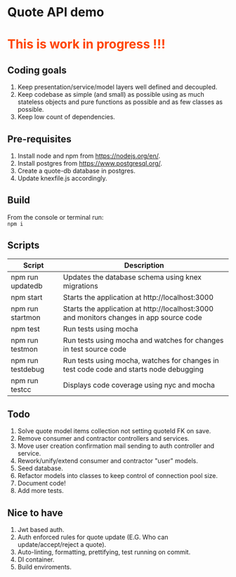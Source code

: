 # Quote API  demo #

<h1 style="border:none;color:orangered;">This is work in progress !!!</h1>


## Coding goals ##
1. Keep presentation/service/model layers well defined and decoupled.
1. Keep codebase as simple (and small) as possible using as much stateless objects and pure functions as possible and as few classes as possible.
1. Keep low count of dependencies.

## Pre-requisites ##
1. Install node and npm from https://nodejs.org/en/.
1. Install postgres from https://www.postgresql.org/.
1. Create a quote-db database in postgres.
1. Update knexfile.js accordingly.



## Build ##
From the console or terminal run:<br/>
``npm i``


## Scripts ##

|Script|Description|
|-|-|
|npm run updatedb|Updates the database schema using knex migrations|
|npm start|Starts the application at http://localhost:3000|
|npm run startmon|Starts the application at http://localhost:3000 and monitors changes in app source code|
|npm test|Run tests using mocha|
|npm run testmon|Run tests using mocha and watches for changes in test source code|
|npm run testdebug|Run tests using mocha, watches for changes in test code code and starts node debugging|
|npm run testcc|Displays code coverage using nyc and mocha|

## Todo ##
1. Solve quote model items collection not setting quoteId FK on save.
1. Remove consumer and contractor controllers and services.
1. Move user creation confirmation mail sending to auth controller and service.
1. Rework/unify/extend consumer and contractor "user" models.
1. Seed database.
1. Refactor models into classes to keep control of connection pool size.
1. Document code!
1. Add more tests.

## Nice to have ##
1. Jwt based auth.
1. Auth enforced rules for quote update (E.G. Who can update/accept/reject a quote).
1. Auto-linting, formatting, prettifying, test running on commit.
1. DI container.
1. Build enviroments.


